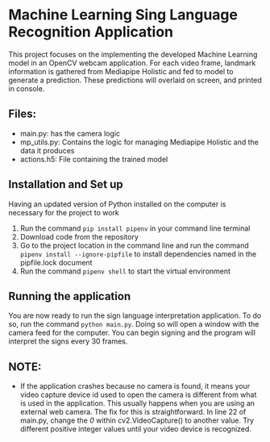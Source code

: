 # Machine Learning Sing Language Recognition Application
This project focuses on the implementing the developed Machine Learning model in an OpenCV webcam application.  For each video frame, landmark information is gathered from Mediapipe Holistic and fed to model to generate a prediction. These predictions will overlaid on screen, and printed in console.

## Files:
* main.py: has the camera logic
* mp_utils.py: Contains the logic for managing Mediapipe Holistic and the data it produces
* actions.h5: File containing the trained model


## Installation and Set up
Having an updated version of Python installed on the computer is necessary for the project to work
1. Run the command ```pip install pipenv``` in your command line terminal
2. Download code from the repository
3. Go to the project location in the command line and run the command ```pipenv install --ignore-pipfile``` to install dependencies named in the pipfile.lock document
4. Run the command ```pipenv shell``` to start the virtual environment

## Running the application
You are now ready to run the sign language interpretation application.  To do so, run the command ```python main.py```.  Doing so will open a window with the camera feed for the computer.  You can begin signing and the program will interpret the signs every 30 frames. 

## NOTE:
* If the application crashes because no camera is found, it means your video capture device id used to open the camera is different from what is used in the application.  This usually happens when you are using an external web camera.  The fix for this is straightforward.  In line 22 of main.py, change the *0* within cv2.VideoCapture() to another value. Try different positive integer values until your video device is recognized.